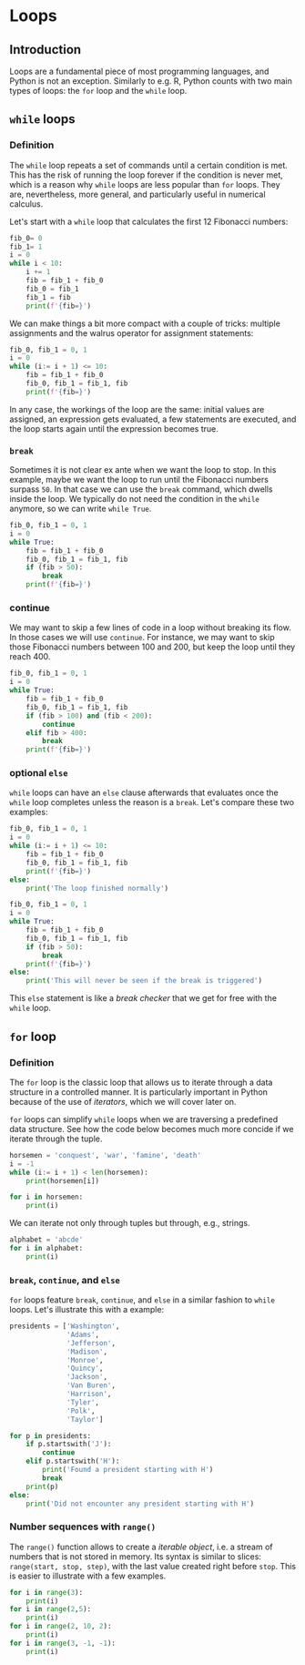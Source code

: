 # Loops

## Introduction

Loops are a fundamental piece of most programming languages, and Python is not an exception. Similarly to e.g. R, Python counts with two main types of loops: the `for` loop and the `while` loop.

## `while` loops

### Definition

The `while` loop repeats a set of commands until a certain condition is met. This has the risk of running the loop forever if the condition is never met, which is a reason why `while` loops are less popular than `for` loops. They are, nevertheless, more general, and particularly useful in numerical calculus.

Let's start with a `while` loop that calculates the first 12 Fibonacci numbers:

```python
fib_0= 0
fib_1= 1
i = 0
while i < 10:
    i += 1
    fib = fib_1 + fib_0
    fib_0 = fib_1
    fib_1 = fib
    print(f'{fib=}')
```

We can make things a bit more compact with a couple of tricks: multiple assignments and the walrus operator for assignment statements:

```python
fib_0, fib_1 = 0, 1
i = 0
while (i:= i + 1) <= 10:
    fib = fib_1 + fib_0
    fib_0, fib_1 = fib_1, fib
    print(f'{fib=}')
```

In any case, the workings of the loop are the same: initial values are assigned, an expression gets evaluated, a few statements are executed, and the loop starts again until the expression becomes true.

### `break`

Sometimes it is not clear ex ante when we want the loop to stop. In this example, maybe we want the loop to run until the Fibonacci numbers surpass `50`. In that case we can use the `break` command, which dwells inside the loop. We typically do not need the condition in the `while` anymore, so we can write `while True`.

```python
fib_0, fib_1 = 0, 1
i = 0
while True:
    fib = fib_1 + fib_0
    fib_0, fib_1 = fib_1, fib
    if (fib > 50):
        break
    print(f'{fib=}')
```

### continue

We may want to skip a few lines of code in a loop without breaking its flow. In those cases we will use `continue`. For instance, we may want to skip those Fibonacci numbers between 100 and 200, but keep the loop until they reach 400.

```python
fib_0, fib_1 = 0, 1
i = 0
while True:
    fib = fib_1 + fib_0
    fib_0, fib_1 = fib_1, fib
    if (fib > 100) and (fib < 200):
        continue
    elif fib > 400:
        break
    print(f'{fib=}')
```

### optional `else`

`while` loops can have an `else` clause afterwards that evaluates once the `while` loop completes unless the reason is a `break`. Let's compare these two examples:

```python
fib_0, fib_1 = 0, 1
i = 0
while (i:= i + 1) <= 10:
    fib = fib_1 + fib_0
    fib_0, fib_1 = fib_1, fib
    print(f'{fib=}')
else:
    print('The loop finished normally')
```

```python
fib_0, fib_1 = 0, 1
i = 0
while True:
    fib = fib_1 + fib_0
    fib_0, fib_1 = fib_1, fib
    if (fib > 50):
        break
    print(f'{fib=}')
else:
    print('This will never be seen if the break is triggered')
```

This `else` statement is like a _break checker_ that we get for free with the `while` loop.

## `for` loop

### Definition

The `for` loop is the classic loop that allows us to iterate through a data structure in a controlled manner. It is particularly important in Python because of the use of _iterators_, which we will cover later on.

`for` loops can simplify `while` loops when we are traversing a predefined data structure. See how the code below becomes much more concide if we iterate through the tuple.

```python
horsemen = 'conquest', 'war', 'famine', 'death'
i = -1
while (i:= i + 1) < len(horsemen):
    print(horsemen[i])
```

```python
for i in horsemen:
    print(i)
```

We can iterate not only through tuples but through, e.g., strings.

```python
alphabet = 'abcde'
for i in alphabet:
    print(i)
```

### `break`, `continue`, and `else`

`for` loops feature `break`, `continue`, and `else` in a similar fashion to `while` loops. Let's illustrate this with a example:

```python
presidents = ['Washington',
              'Adams',
              'Jefferson',
              'Madison',
              'Monroe',
              'Quincy',
              'Jackson',
              'Van Buren',
              'Harrison',
              'Tyler',
              'Polk',
              'Taylor']

for p in presidents:
    if p.startswith('J'):
        continue
    elif p.startswith('H'):
        print('Found a president starting with H')
        break
    print(p)
else:
    print('Did not encounter any president starting with H')
```

### Number sequences with `range()`

The `range()` function allows to create a _iterable object_, i.e. a stream of numbers that is not stored in memory. Its syntax is similar to slices: `range(start, stop, step)`, with the last value created right before `stop`. This is easier to illustrate with a few examples.

```python
for i in range(3):
    print(i)
for i in range(2,5):
    print(i)
for i in range(2, 10, 2):
    print(i)
for i in range(3, -1, -1):
    print(i)
```
